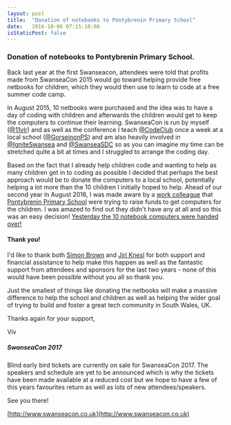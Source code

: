 ```yaml
---
layout: post
title:  "Donation of notebooks to Pontybrenin Primary School"
date:   2016-10-06 07:15:10:00
isStaticPost: false
---
```


### Donation of notebooks to Pontybrenin Primary School. 

Back last year at the first Swanseacon, attendees were told that profits made from SwanseaCon 2015 would go toward helping provide free netbooks for children, which they would then use to learn to code at a free summer code camp.

In August 2015, 10 netbooks were purchased and the idea was to have a day of coding with children and afterwards the children would get to keep the computers to continue their learning. SwanseaCon is run by myself ([@11vlr](http://www.twitter.com/11vlr)) and as well as the conference I teach [@CodeClub](http://www.twitter.com/CodeClub) once a week at a local school ([@GorseinonPS](http://www.twitter.com/GorseinonPS)) and am also heavily involved in [@IgniteSwansea](http://www.twitter.com/IgniteSwansea) and [@SwanseaSDC](http://www.twitter.com/SwanseaSDC) so as you can imagine my time can be stretched quite a bit at times and I struggled to arrange the coding day.

Based on the fact that I already help children code and wanting to help as many children get in to coding as possible I decided that perhaps the best approach would be to donate the computers to a local school, potentially helping a lot more than the 10 children I initially hoped to help. Ahead of our second year in August 2016, I was made aware by a [work colleague](http://twitter.com/MrMarkProbez) that [Pontybrenin Primary School](http://twitter.com/Pontybrenin) were trying to raise funds to get computers for the children. I was amazed to find out they didn't have any at all and so this was an easy decision! [Yesterday the 10 notebook computers were handed over!](https://twitter.com/11vlr/status/783660042671226882)

#### Thank you!
I'd like to thank both [Simon Brown](http://twitter.com/simonbrown) and [Jiri Knesl](http://twitter.com/jiriknesl) for both support and financial assistance to help make this happen as well as the fantastic support from attendees and sponsors for the last two years - none of this would have been possible without you all so thank you.

Just the smallest of things like donating the netbooks will make a massive difference to help the school and children as well as helping the wider goal of trying to build and foster a great tech community in South Wales, UK.

Thanks again for your support,

Viv


##### SwanseaCon 2017

Blind early bird tickets are currently on sale for SwanseaCon 2017. The speakers and schedule are yet to be announced which is why the tickets have been made available at a reduced cost but we hope to have a few of this years favourites return as well as lots of new attendees/speakers.

See you there!

[http://www.swanseacon.co.uk](http://www.swanseacon.co.uk)



